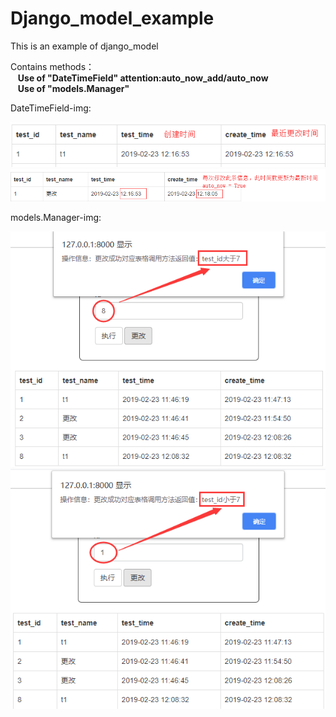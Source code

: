 # Django_model_example
This is an example of django_model

Contains methods：<br>
  &nbsp;&nbsp; **Use of "DateTimeField"  attention:auto_now_add/auto_now**<br>
  &nbsp;&nbsp; **Use of "models.Manager"**<br>
  
  DateTimeField-img:
  
  ![auto_now_add/auto_now](model_example_img/3.png)
  ![auto_now_add/auto_now](model_example_img/4.png)
  
  models.Manager-img:
  
  ![Test_item.objects.judge_id](model_example_img/1.png)
  ![Test_item.objects.judge_id](model_example_img/2.png)
  
